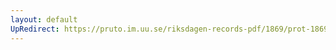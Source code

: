 ```yaml
---
layout: default
UpRedirect: https://pruto.im.uu.se/riksdagen-records-pdf/1869/prot-1869--ak--121/prot-1869--ak--121_001.pdf
---
```

